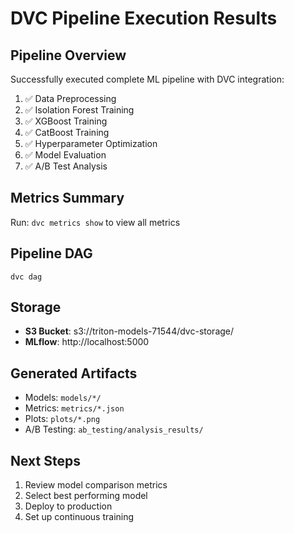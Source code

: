 # DVC Pipeline Execution Results

## Pipeline Overview

Successfully executed complete ML pipeline with DVC integration:

1. ✅ Data Preprocessing
2. ✅ Isolation Forest Training
3. ✅ XGBoost Training
4. ✅ CatBoost Training
5. ✅ Hyperparameter Optimization
6. ✅ Model Evaluation
7. ✅ A/B Test Analysis

## Metrics Summary

Run: `dvc metrics show` to view all metrics

## Pipeline DAG
```
dvc dag
```

## Storage

- **S3 Bucket**: s3://triton-models-71544/dvc-storage/
- **MLflow**: http://localhost:5000

## Generated Artifacts

- Models: `models/*/`
- Metrics: `metrics/*.json`
- Plots: `plots/*.png`
- A/B Testing: `ab_testing/analysis_results/`

## Next Steps

1. Review model comparison metrics
2. Select best performing model
3. Deploy to production
4. Set up continuous training
